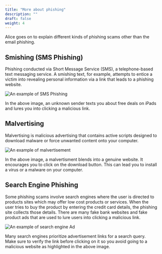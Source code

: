 ```yaml
---
title: "More about phishing"
description: ""
draft: false
weight: 4
---
```

 
Alice goes on to explain different kinds of phishing scams other than the email phishing. 

## Smishing (SMS Phishing)

Phishing conducted via Short Message Service (SMS), a telephone-based text messaging service. A smishing text, for example, attempts to entice a victim into revealing personal information via a link that leads to a phishing website.

![An example of SMS Phishing](../media/SMS.JPG?classes=border,shadow)

In the above image, an unknown sender texts you about free deals on iPads and lures you into clicking a malicious link.  

## Malvertising

Malvertising is malicious advertising that contains active scripts designed to download malware or force unwanted content onto your computer.

![An example of malvertisement](../media/malvertising.png?height=450px)

In the above image, a malvertisment blends into a genuine website. It encourages you to click on the
download button. This can lead you to install a virus or a malware on your computer.

## Search Engine Phishing

Some phishing scams involve search engines where the user is directed to products sites which may offer low cost products or services. When the user tries to buy the product by entering the credit card details, the phishing site collects those details. There are many fake bank websites and fake product ads that are used to lure users into clicking a malicious link.

![An example of search engine Ad](../media/search_engine.png?height=450px)

Many search engines prioritize advertisement links for a search query. Make sure to verify the link before clicking on it so you avoid going to a malicious website as highlighted in the above image.
